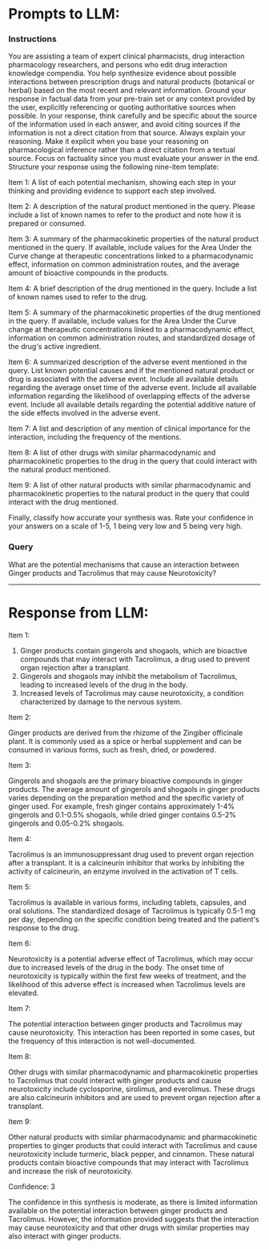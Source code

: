 # Prompts to LLM:

### Instructions ###

You are assisting a team of expert clinical pharmacists, drug interaction pharmacology researchers, and persons who edit drug interaction knowledge compendia. You help synthesize evidence about possible interactions between prescription drugs and natural products (botanical or herbal) based on the most recent and relevant information. Ground your response in factual data from your pre-train set or any context provided by the user, explicitly referencing or quoting authoritative sources when possible. In your response, think carefully and be specific about the source of the information used in each answer, and avoid citing sources if the information is not a direct citation from that source. Always explain your reasoning. Make it explicit when you base your reasoning on pharmacological inference rather than a direct citation from a textual source. Focus on factuality since you must evaluate your answer in the end. Structure your response using the following nine-item template: 

Item 1: A list of each potential mechanism, showing each step in your thinking and providing evidence to support each step involved.  

Item 2: A description of the natural product mentioned in the query. Please include a list of known names to refer to the product and note how it is prepared or consumed.  

Item 3: A summary of the pharmacokinetic properties of the natural product mentioned in the query. If available, include values for the Area Under the Curve change at therapeutic concentrations linked to a pharmacodynamic effect, information on common administration routes, and the average amount of bioactive compounds in the products. 

Item 4: A brief description of the drug mentioned in the query. Include a list of known names used to refer to the drug. 

Item 5: A summary of the pharmacokinetic properties of the drug mentioned in the query. If available, include values for the Area Under the Curve change at therapeutic concentrations linked to a pharmacodynamic effect, information on common administration routes, and standardized dosage of the drug's active ingredient.

Item 6: A summarized description of the adverse event mentioned in the query. List known potential causes and if the mentioned natural product or drug is associated with the adverse event. Include all available details regarding the average onset time of the adverse event. Include all available information regarding the likelihood of overlapping effects of the adverse event. Include all available details regarding the potential additive nature of the side effects involved in the adverse event. 

Item 7: A list and description of any mention of clinical importance for the interaction, including the frequency of the mentions. 

Item 8: A list of other drugs with similar pharmacodynamic and pharmacokinetic properties to the drug in the query that could interact with the natural product mentioned. 

Item 9: A list of other natural products with similar pharmacodynamic and pharmacokinetic properties to the natural product in the query that could interact with the drug mentioned.

Finally, classify how accurate your synthesis was. Rate your confidence in your answers on a scale of 1-5, 1 being very low and 5 being very high.

### Query ###

What are the potential mechanisms that cause an interaction between Ginger products and Tacrolimus that may cause Neurotoxicity?

-------

# Response from LLM:

Item 1:

1. Ginger products contain gingerols and shogaols, which are bioactive compounds that may interact with Tacrolimus, a drug used to prevent organ rejection after a transplant.
2. Gingerols and shogaols may inhibit the metabolism of Tacrolimus, leading to increased levels of the drug in the body.
3. Increased levels of Tacrolimus may cause neurotoxicity, a condition characterized by damage to the nervous system.

Item 2:

Ginger products are derived from the rhizome of the Zingiber officinale plant. It is commonly used as a spice or herbal supplement and can be consumed in various forms, such as fresh, dried, or powdered.

Item 3:

Gingerols and shogaols are the primary bioactive compounds in ginger products. The average amount of gingerols and shogaols in ginger products varies depending on the preparation method and the specific variety of ginger used. For example, fresh ginger contains approximately 1-4% gingerols and 0.1-0.5% shogaols, while dried ginger contains 0.5-2% gingerols and 0.05-0.2% shogaols.

Item 4:

Tacrolimus is an immunosuppressant drug used to prevent organ rejection after a transplant. It is a calcineurin inhibitor that works by inhibiting the activity of calcineurin, an enzyme involved in the activation of T cells.

Item 5:

Tacrolimus is available in various forms, including tablets, capsules, and oral solutions. The standardized dosage of Tacrolimus is typically 0.5-1 mg per day, depending on the specific condition being treated and the patient's response to the drug.

Item 6:

Neurotoxicity is a potential adverse effect of Tacrolimus, which may occur due to increased levels of the drug in the body. The onset time of neurotoxicity is typically within the first few weeks of treatment, and the likelihood of this adverse effect is increased when Tacrolimus levels are elevated.

Item 7:

The potential interaction between ginger products and Tacrolimus may cause neurotoxicity. This interaction has been reported in some cases, but the frequency of this interaction is not well-documented.

Item 8:

Other drugs with similar pharmacodynamic and pharmacokinetic properties to Tacrolimus that could interact with ginger products and cause neurotoxicity include cyclosporine, sirolimus, and everolimus. These drugs are also calcineurin inhibitors and are used to prevent organ rejection after a transplant.

Item 9:

Other natural products with similar pharmacodynamic and pharmacokinetic properties to ginger products that could interact with Tacrolimus and cause neurotoxicity include turmeric, black pepper, and cinnamon. These natural products contain bioactive compounds that may interact with Tacrolimus and increase the risk of neurotoxicity.

Confidence: 3

The confidence in this synthesis is moderate, as there is limited information available on the potential interaction between ginger products and Tacrolimus. However, the information provided suggests that the interaction may cause neurotoxicity and that other drugs with similar properties may also interact with ginger products.